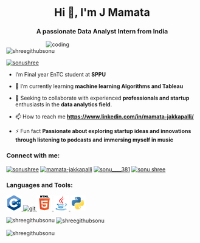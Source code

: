 <h1 align="center">Hi 👋, I'm J Mamata</h1>
<h3 align="center">A passionate Data Analyst Intern from India</h3>
<img align="right" alt="coding" width="400" src="https://miro.medium.com/max/1400/1*qdAW1TjCN57h1lbuuzvchg.gif">

<p align="left"> <img src="https://komarev.com/ghpvc/?username=shreegithubsonu&label=Profile%20views&color=0e75b6&style=flat" alt="shreegithubsonu" /> </p>

<p align="left"> <a href="https://twitter.com/sonushree" target="blank"><img src="https://img.shields.io/twitter/follow/sonushree?logo=twitter&style=for-the-badge" alt="sonushree" /></a> </p>

- I’m Final year EnTC student at **SPPU**

- 🌱 I’m currently learning **machine learning Algorithms and Tableau**

- 👯 Seeking to collaborate with experienced **professionals and startup** enthusiasts in the **data analytics field**.

- 📫 How to reach me **https://www.linkedin.com/in/mamata-jakkapalli/**

- ⚡ Fun fact **Passionate about exploring startup ideas and innovations through listening to podcasts and immersing myself in music**

<h3 align="left">Connect with me:</h3>
<p align="left">
<a href="https://twitter.com/sonushree" target="blank"><img align="center" src="https://raw.githubusercontent.com/rahuldkjain/github-profile-readme-generator/master/src/images/icons/Social/twitter.svg" alt="sonushree" height="30" width="40" /></a>
<a href="https://linkedin.com/in/mamata-jakkapalli" target="blank"><img align="center" src="https://raw.githubusercontent.com/rahuldkjain/github-profile-readme-generator/master/src/images/icons/Social/linked-in-alt.svg" alt="mamata-jakkapalli" height="30" width="40" /></a>
<a href="https://instagram.com/sonu____381" target="blank"><img align="center" src="https://raw.githubusercontent.com/rahuldkjain/github-profile-readme-generator/master/src/images/icons/Social/instagram.svg" alt="sonu____381" height="30" width="40" /></a>
<a href="https://www.youtube.com/c/sonu shree" target="blank"><img align="center" src="https://raw.githubusercontent.com/rahuldkjain/github-profile-readme-generator/master/src/images/icons/Social/youtube.svg" alt="sonu shree" height="30" width="40" /></a>
</p>

<h3 align="left">Languages and Tools:</h3>
<p align="left"> <a href="https://www.w3schools.com/cpp/" target="_blank" rel="noreferrer"> <img src="https://raw.githubusercontent.com/devicons/devicon/master/icons/cplusplus/cplusplus-original.svg" alt="cplusplus" width="40" height="40"/> </a> <a href="https://git-scm.com/" target="_blank" rel="noreferrer"> <img src="https://www.vectorlogo.zone/logos/git-scm/git-scm-icon.svg" alt="git" width="40" height="40"/> </a> <a href="https://www.w3.org/html/" target="_blank" rel="noreferrer"> <img src="https://raw.githubusercontent.com/devicons/devicon/master/icons/html5/html5-original-wordmark.svg" alt="html5" width="40" height="40"/> </a> <a href="https://www.java.com" target="_blank" rel="noreferrer"> <img src="https://raw.githubusercontent.com/devicons/devicon/master/icons/java/java-original.svg" alt="java" width="40" height="40"/> </a> <a href="https://www.python.org" target="_blank" rel="noreferrer"> <img src="https://raw.githubusercontent.com/devicons/devicon/master/icons/python/python-original.svg" alt="python" width="40" height="40"/> </a> </p>

<p><img align="left" src="https://github-readme-stats.vercel.app/api/top-langs?username=shreegithubsonu&show_icons=true&locale=en&layout=compact" alt="shreegithubsonu" /></p>

<p>&nbsp;<img align="center" src="https://github-readme-stats.vercel.app/api?username=shreegithubsonu&show_icons=true&locale=en" alt="shreegithubsonu" /></p>

<p><img align="center" src="https://github-readme-streak-stats.herokuapp.com/?user=shreegithubsonu&" alt="shreegithubsonu" /></p>
